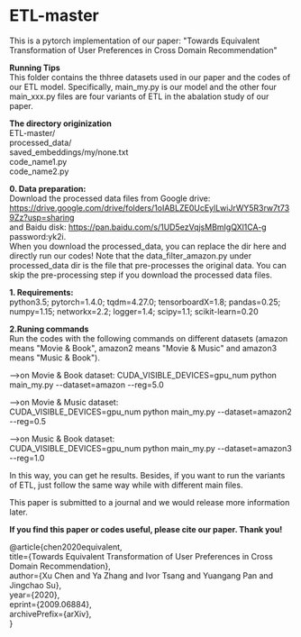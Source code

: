 # ETL-master
This is a pytorch implementation of our paper: "Towards Equivalent Transformation of User Preferences in Cross Domain Recommendation"   

**Running Tips**  
This folder contains the thhree datasets used in our paper and the codes of our ETL model. Specifically, main_my.py is our model and the other four main_xxx.py files are four variants of ETL in the abalation study of our paper.  

**The directory originization**  
ETL-master/  
    processed_data/  
    saved_embeddings/my/none.txt  
    code_name1.py  
    code_name2.py    

**0. Data preparation:**  
Download the processed data files from Google drive: https://drive.google.com/drive/folders/1oIABLZE0UcEylLwiJrWY5R3rw7t739Zz?usp=sharing   
and Baidu disk: https://pan.baidu.com/s/1UD5ezVqjsMBmIgQXl1CA-g  password:yk2i.  
When you download the processed_data, you can replace the dir here and directly run our codes! Note that the data_filter_amazon.py under processed_data dir is the file that pre-processes the original data. You can skip the pre-processing step if you download the processed data files.

**1. Requirements:**  
python3.5; pytorch=1.4.0; tqdm=4.27.0; tensorboardX=1.8; pandas=0.25; numpy=1.15; networkx=2.2; logger=1.4; scipy=1.1; scikit-learn=0.20   

**2.Runing commands**  
Run the codes with the following commands on different datasets (amazon means "Movie & Book", amazon2 means "Movie & Music" and amazon3 means "Music & Book").  

-->on Movie & Book dataset: 
CUDA_VISIBLE_DEVICES=gpu_num python main_my.py --dataset=amazon --reg=5.0  

-->on Movie & Music dataset:  
CUDA_VISIBLE_DEVICES=gpu_num python main_my.py --dataset=amazon2 --reg=0.5  

-->on Music & Book dataset:  
CUDA_VISIBLE_DEVICES=gpu_num python main_my.py --dataset=amazon3 --reg=1.0  

In this way, you can get he results. Besides, if you want to run the variants of ETL, just follow the same way while with different main files.  

This paper is submitted to a journal and we would release more information later.

**If you find this paper or codes useful, please cite our paper. Thank you!**


@article{chen2020equivalent,  
      title={Towards Equivalent Transformation of User Preferences in Cross Domain Recommendation},   
      author={Xu Chen and Ya Zhang and Ivor Tsang and Yuangang Pan and Jingchao Su},  
      year={2020},  
      eprint={2009.06884},  
      archivePrefix={arXiv},  
}  

